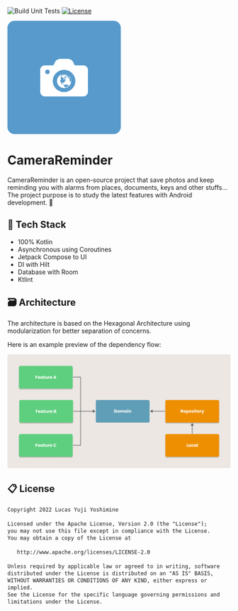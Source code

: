 ![Build Unit Tests](https://github.com/devlucasyuji/camerareminder/actions/workflows/workflow.yml/badge.svg)
[![License](https://img.shields.io/badge/License-Apache%202.0-blue.svg)](https://opensource.org/licenses/Apache-2.0)

<img src="assets/icon.png" />

# CameraReminder

CameraReminder is an open-source project that save photos and keep reminding you with alarms from places, documents, keys and other stuffs... The project purpose is to study the latest features with Android development. 🚀

## 📗 Tech Stack

- 100% Kotlin
- Asynchronous using Coroutines
- Jetpack Compose to UI
- DI with Hilt
- Database with Room
- Ktlint

## 🗃 Architecture 

The architecture is based on the Hexagonal Architecture using modularization for better separation of concerns.

Here is an example preview of the dependency flow:

<img src="assets/example-architecture.jpg" width="850px"/>

## 📋 License

```
Copyright 2022 Lucas Yuji Yoshimine

Licensed under the Apache License, Version 2.0 (the "License");
you may not use this file except in compliance with the License.
You may obtain a copy of the License at

   http://www.apache.org/licenses/LICENSE-2.0

Unless required by applicable law or agreed to in writing, software
distributed under the License is distributed on an "AS IS" BASIS,
WITHOUT WARRANTIES OR CONDITIONS OF ANY KIND, either express or implied.
See the License for the specific language governing permissions and
limitations under the License.
```
